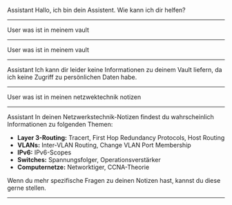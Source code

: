 Assistant
Hallo, ich bin dein Assistent. Wie kann ich dir helfen?
- - - - -
User
was ist in meinem vault
- - - - -
User
was ist in meinem vault
- - - - -
Assistant
Ich kann dir leider keine Informationen zu deinem Vault liefern, da ich keine Zugriff zu persönlichen Daten habe.
- - - - -
User
was ist in meinen netzwektechnik notizen
- - - - -
Assistant
In deinen Netzwerkstechnik-Notizen findest du wahrscheinlich Informationen zu folgenden Themen:

* **Layer 3-Routing:** Tracert, First Hop Redundancy Protocols, Host Routing
* **VLANs:** Inter-VLAN Routing, Change VLAN Port Membership
* **IPv6:** IPv6-Scopes
* **Switches:** Spannungsfolger, Operationsverstärker
* **Computernetze:** Networktiger, CCNA-Theorie

Wenn du mehr spezifische Fragen zu deinen Notizen hast, kannst du diese gerne stellen.
- - - - -